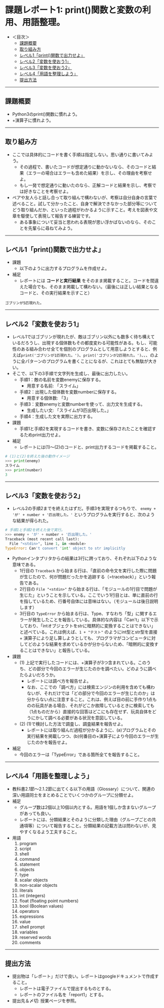 # 課題レポート1: print()関数と変数の利用、用語整理。

- ＜目次＞
  - <a href="#abst">課題概要</a>
  - <a href="#howto">取り組み方</a>
  - <a href="#level1">レベル1「print()関数で出力せよ」</a>
  - <a href="#level2">レベル2「変数を使おう1」</a>
  - <a href="#level3">レベル3「変数を使おう2」</a>
  - <a href="#level4">レベル4「用語を整理しよう」</a>
  - <a href="#upload">提出方法</a>

<hr>

## <a name="abst">課題概要</a>
- Python3のprint()関数に慣れよう。
- +演算子に慣れよう。

<hr>

## <a name="howto">取り組み方</a>
- ここでは具体的にコードを書く手順は指定しない。思い通りに書いてみよう。
  - その過程で、書いたコードが想定通りに動かないなら、そのコードと結果（エラーの場合はエラーも含めた結果）を示し、その理由を考察せよ。
  - もし一発で想定通りに動いたのなら、正解コードと結果を示し、考察では好きなことを考察せよ。
- ペアや友人らと話し合って取り組んで構わないが、考察は自分自身の言葉で述べること。試して分かったこと、自身で解決できなかった部分等についてどう取り組んだか、といった過程がわかるように示すこと。考えを図表や文章を駆使して表現して報告する練習です。
  - ある事象について妥当と思われる表現が思い浮かばないのなら、そのことを先輩らに尋ねてみよう。

<hr>

## <a name="level1">レベル1「print()関数で出力せよ」</a>
- 課題
  - 以下のように出力するプログラムを作成せよ。
- 補足
  - レポートには **コードと実行結果** をそのまま掲載すること。コードを間違えた場合でも、そのまま掲載して構わない。（最後には正しい結果となるコードと、その実行結果を示すこと）
```
ゴブリンが5匹現れた。
```

<hr>

## <a name="level2">レベル2「変数を使おう1」</a>
- レベル1ではゴブリンが現れたが、敵はゴブリン以外にも数多く待ち構えているだろうし、出現する個体数もその都度変わる可能性がある。もし、可能性のある組み合わせ全てを個別のプログラムとして用意しようとすると、例えば``print('ゴブリンが1匹現れた。')``、``print('ゴブリンが2匹現れた。')``、、、のように全パターンのプログラムを書くことになるが、これはとても無駄が大きい。
- そこで、以下の3手順で文字列を生成し、最後に出力したい。
  - 手順1：敵の名前を変数enemyに保存する。
    - 用意する名前: 「スライム」
  - 手順2：出現した個体数を変数numberに保存する。
    - 用意する個体数: 「3」
  - 手順3：変数enemyと変数numberを使って、出力文を生成する。
    - 生成したい文: 「スライムが3匹出現した。」
  - 手順4：生成した文を実際に出力する。
- 課題
  - 手順1と手順2を実現するコードを書き、変数に保存されたことを確認するためprint出力せよ。
- 補足
  - レポートには(1)〜(2)のコードと、print出力するコードを掲載すること。
```Python
# (1)と(2)を終えた後の動作イメージ
>>> print(enemy)
スライム
>>> print(number)
3
```

<hr>

## <a name="level3">レベル3「変数を使おう2」</a>
- レベル2の手順2までを終えたはずだ。手順3を実現するつもりで、 ``enemy + 'が' + number + '匹出現した。'`` というプログラムを実行すると、次のような結果が得られた。
```Python
# 手順1と手順2を終えた後で実行。
>>> enemy + 'が' + number + '匹出現した。'
Traceback (most recent call last):
  File "<stdin>", line 1, in <module>
TypeError: Can't convert 'int' object to str implicitly
```
- Pythonインタプリタからの結果は3行に跨っており、それぞれ以下のような意味である。
  - 1行目の ``Traceback`` から始まる行は、「直前の命令文を実行した際に問題が生じたので、何が問題だったかを追跡する（=traceback）」という報告である。
  - 2行目の ``File "<stdin>"`` から始まる行は、「モジュールの1行目で問題が生じた」ということを示している。ここでいう1行目とは、単に直前の行を指しているため、行番号自体には意味はない。（モジュールは後日説明します）
  - 3行目の ``TypeError`` から始まる行は、Type、すなわち「型」に関するエラーが発生したことを報告している。具体的な内容は「Can't」以下で示しており、「intオブジェクトをstrに暗黙的に変換することはできない」と述べている。これは例えば、``1 + "テスト"`` のようにint型とstr型を直接 + 演算子により足し算しようとしても、プログラマがコンピュータに対してどのような結果を求めているかが分からないため、「暗黙的に変換することはできない」と報告している。
- 課題
  - (1) 上記で実行したコードには、+演算子が3つ含まれている。このうち、どの部分で今回のエラーが生じたのかを調べたい。どのように調べたらよいだろうか。
    - レポートには調べ方を報告せよ。
    - なお、ここでの「調べ方」には検索エンジンの利用を含めても構わないが、それだけでは「どの部分で今回のエラーが生じたのか」は分からない点に注意すること。これは、例えば目の前に手作り1点ものの玩具がある場合、それがどこか故障しているときに検索しても（1点ものだから）直接的な回答はどこにも存在せず、玩具自体をどうにかして調べる必要がある状況を意図している。
  - (2) (1)で検討した方法で調査し、調査結果を報告せよ。
    - レポートには取り組んだ過程が分かるように、(a)プログラムとその実行結果を掲載しつつ、(b)何番目の+演算子により今回のエラーが生じたのかを報告せよ。
- 補足
  - 今回のエラーは「TypeError」である箇所全てを報告すること。

<hr>

## <a name="level4">レベル4「用語を整理しよう」</a>
- 教科書2.1節〜2.1.2節に出てくる以下の用語（Glossary）について、関連の深い用語同士をまとめることでいくつかのグループに分類せよ。
- 補足
  - グループ数は2個以上10個以内とする。用語を1個しか含まないグループがあっても良い。
  - レポートには、分類結果とそのように分類した理由（グループごとの共通項等）について報告すること。分類結果の記載方法は問わないが、見やすくなるよう工夫すること。
- 用語
  1. program
  1. script
  1. shell
  1. command
  1. statement
  1. objects
  1. type
  1. scalar objects
  1. non-scalar objects
  1. literals
  1. int (integers)
  1. float (floating point numbers)
  1. bool (Boolean values)
  1. operators
  1. expressions
  1. value
  1. shell prompt
  1. variables
  1. reserved words
  1. comments

<hr>

## <a name="upload">提出方法</a>
- 提出物は「レポート」だけで良い。レポートはgoogleドキュメントで作成すること。
  - レポートは電子ファイルで提出するものとする。
  - レポートのファイル名を「report1」とする。
- 提出先＆〆切: 授業ページを参照。
